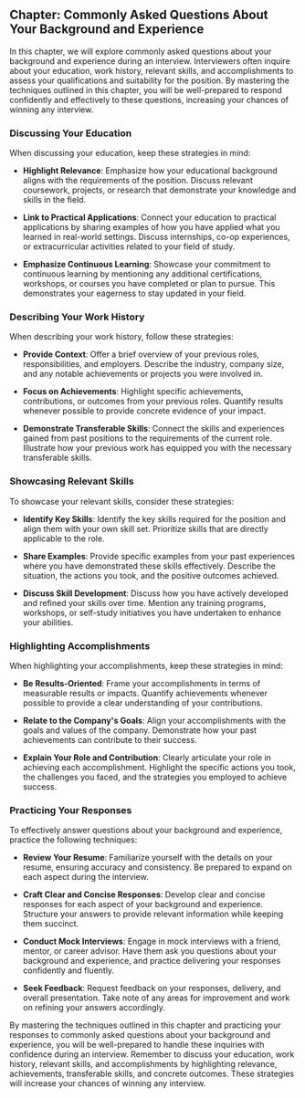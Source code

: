 Chapter: Commonly Asked Questions About Your Background and Experience
----------------------------------------------------------------------

In this chapter, we will explore commonly asked questions about your background and experience during an interview. Interviewers often inquire about your education, work history, relevant skills, and accomplishments to assess your qualifications and suitability for the position. By mastering the techniques outlined in this chapter, you will be well-prepared to respond confidently and effectively to these questions, increasing your chances of winning any interview.

### Discussing Your Education

When discussing your education, keep these strategies in mind:

* **Highlight Relevance**: Emphasize how your educational background aligns with the requirements of the position. Discuss relevant coursework, projects, or research that demonstrate your knowledge and skills in the field.

* **Link to Practical Applications**: Connect your education to practical applications by sharing examples of how you have applied what you learned in real-world settings. Discuss internships, co-op experiences, or extracurricular activities related to your field of study.

* **Emphasize Continuous Learning**: Showcase your commitment to continuous learning by mentioning any additional certifications, workshops, or courses you have completed or plan to pursue. This demonstrates your eagerness to stay updated in your field.

### Describing Your Work History

When describing your work history, follow these strategies:

* **Provide Context**: Offer a brief overview of your previous roles, responsibilities, and employers. Describe the industry, company size, and any notable achievements or projects you were involved in.

* **Focus on Achievements**: Highlight specific achievements, contributions, or outcomes from your previous roles. Quantify results whenever possible to provide concrete evidence of your impact.

* **Demonstrate Transferable Skills**: Connect the skills and experiences gained from past positions to the requirements of the current role. Illustrate how your previous work has equipped you with the necessary transferable skills.

### Showcasing Relevant Skills

To showcase your relevant skills, consider these strategies:

* **Identify Key Skills**: Identify the key skills required for the position and align them with your own skill set. Prioritize skills that are directly applicable to the role.

* **Share Examples**: Provide specific examples from your past experiences where you have demonstrated these skills effectively. Describe the situation, the actions you took, and the positive outcomes achieved.

* **Discuss Skill Development**: Discuss how you have actively developed and refined your skills over time. Mention any training programs, workshops, or self-study initiatives you have undertaken to enhance your abilities.

### Highlighting Accomplishments

When highlighting your accomplishments, keep these strategies in mind:

* **Be Results-Oriented**: Frame your accomplishments in terms of measurable results or impacts. Quantify achievements whenever possible to provide a clear understanding of your contributions.

* **Relate to the Company's Goals**: Align your accomplishments with the goals and values of the company. Demonstrate how your past achievements can contribute to their success.

* **Explain Your Role and Contribution**: Clearly articulate your role in achieving each accomplishment. Highlight the specific actions you took, the challenges you faced, and the strategies you employed to achieve success.

### Practicing Your Responses

To effectively answer questions about your background and experience, practice the following techniques:

* **Review Your Resume**: Familiarize yourself with the details on your resume, ensuring accuracy and consistency. Be prepared to expand on each aspect during the interview.

* **Craft Clear and Concise Responses**: Develop clear and concise responses for each aspect of your background and experience. Structure your answers to provide relevant information while keeping them succinct.

* **Conduct Mock Interviews**: Engage in mock interviews with a friend, mentor, or career advisor. Have them ask you questions about your background and experience, and practice delivering your responses confidently and fluently.

* **Seek Feedback**: Request feedback on your responses, delivery, and overall presentation. Take note of any areas for improvement and work on refining your answers accordingly.

By mastering the techniques outlined in this chapter and practicing your responses to commonly asked questions about your background and experience, you will be well-prepared to handle these inquiries with confidence during an interview. Remember to discuss your education, work history, relevant skills, and accomplishments by highlighting relevance, achievements, transferable skills, and concrete outcomes. These strategies will increase your chances of winning any interview.
